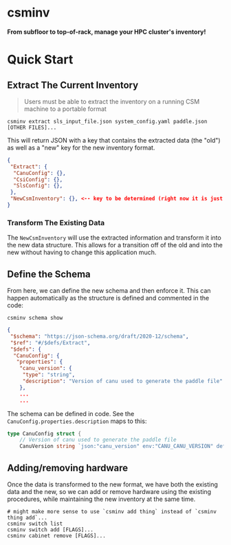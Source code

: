 <p align="center">
  <h1>csminv</h1>
  <strong>From subfloor to top-of-rack, manage your HPC cluster's inventory!</strong>
</p>

# Quick Start


## Extract The Current Inventory

> Users must be able to extract the inventory on a running CSM machine to a portable format

```shell
csminv extract sls_input_file.json system_config.yaml paddle.json [OTHER FILES]...
```

This will return JSON with a key that contains the extracted data (the "old") as well as a "new" key for the new inventory format.

```json
{
 "Extract": {
  "CanuConfig": {},
  "CsiConfig": {},
  "SlsConfig": {},
 },
 "NewCsmInventory": {}, <-- key to be determined (right now it is just "Hardware")
}
```

### Transform The Existing Data

The `NewCsmInventory` will use the extracted information and transform it into the new data structure.  This allows for a transition off of the old and into the new without having to change this application much.

## Define the Schema

From here, we can define the new schema and then enforce it.  This can happen automatically as the structure is defined and commented in the code:

```shell
csminv schema show
```

```json
{
 "$schema": "https://json-schema.org/draft/2020-12/schema",
 "$ref": "#/$defs/Extract",
 "$defs": {
  "CanuConfig": {
   "properties": {
    "canu_version": {
     "type": "string",
     "description": "Version of canu used to generate the paddle file"
    },
    ...
    ...
```

The schema can be defined in code.  See the `CanuConfig.properties.description` maps to this:

```go
type CanuConfig struct {
	// Version of canu used to generate the paddle file
	CanuVersion string `json:"canu_version" env:"CANU_CANU_VERSION" default:"" flag:"canu-version" usage:"Version of canu" jsonschema:"required"`
```

## Adding/removing hardware

Once the data is transformed to the new format, we have both the existing data and the new, so we can add or remove hardware using the existing procedures, while maintaining the new inventory at the same time.

```shell
# might make more sense to use `csminv add thing` instead of `csminv thing add`...
csminv switch list
csminv switch add [FLAGS]...
csminv cabinet remove [FLAGS]...
```

